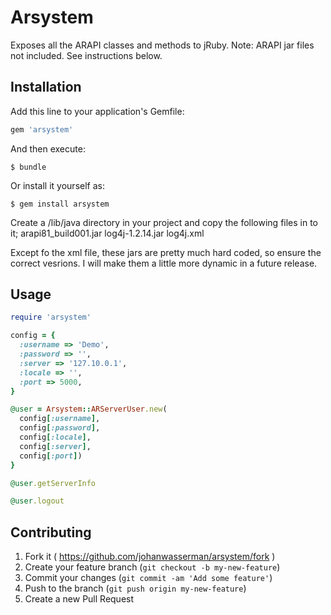 # Arsystem

Exposes all the ARAPI classes and methods to jRuby.
Note: ARAPI jar files not included.  See instructions below.

## Installation

Add this line to your application's Gemfile:

```ruby
gem 'arsystem'
```

And then execute:

    $ bundle

Or install it yourself as:

    $ gem install arsystem
    
Create a /lib/java directory in your project and copy the following files in to it;
arapi81_build001.jar
log4j-1.2.14.jar
log4j.xml

Except fo the xml file, these jars are pretty much hard coded, so ensure the correct vesrions.  I will make them a little more dynamic in a future release.  

## Usage
```ruby
require 'arsystem'

config = {
  :username => 'Demo',
  :password => '',
  :server => '127.10.0.1',
  :locale => '',
  :port => 5000,
}

@user = Arsystem::ARServerUser.new(
  config[:username],
  config[:password],
  config[:locale],
  config[:server],
  config[:port])
}

@user.getServerInfo

@user.logout
```
## Contributing

1. Fork it ( https://github.com/johanwasserman/arsystem/fork )
2. Create your feature branch (`git checkout -b my-new-feature`)
3. Commit your changes (`git commit -am 'Add some feature'`)
4. Push to the branch (`git push origin my-new-feature`)
5. Create a new Pull Request
